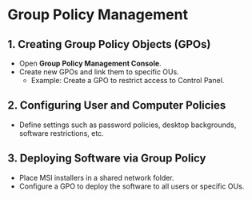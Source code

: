 # Group Policy Management

## 1. Creating Group Policy Objects (GPOs)
- Open **Group Policy Management Console**.
- Create new GPOs and link them to specific OUs.
  - Example: Create a GPO to restrict access to Control Panel.

## 2. Configuring User and Computer Policies
- Define settings such as password policies, desktop backgrounds, software restrictions, etc.

## 3. Deploying Software via Group Policy
- Place MSI installers in a shared network folder.
- Configure a GPO to deploy the software to all users or specific OUs.
